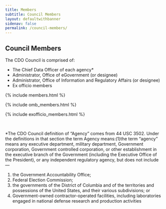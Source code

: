 ```yaml
---
title: Members
subtitle: Council Members
layout: defaultwithbanner
sidenav: false
permalink: /council-members/
---
```


## Council Members
The CDO Council is comprised of:
* The Chief Data Officer of each agency*
* Administrator, Office of eGovernment (or designee) 
* Administrator, Office of Information and Regulatory Affairs (or designee)
* Ex officio members

{% include members.html %}

{% include omb_members.html %}

{% include exofficio_members.html %}

&nbsp;

*The CDO Council definition of “Agency” comes from 44 USC 3502.  Under the definitions in that section the term Agency means:(1)the term “agency” means any executive department, military department, Government corporation, Government controlled corporation, or other establishment in the executive branch of the Government (including the Executive Office of the President), or any independent regulatory agency, but does not include—


<ol class="ol-upperCase">
  <li>the Government Accountability Office;</li>
  <li>Federal Election Commission;</li>
  <li>the governments of the District of Columbia and of the territories and possessions of the United States, and their various subdivisions; or</li>
  <li>Government-owned contractor-operated facilities, including laboratories engaged in national defense research and production activities</li>
</ol>
